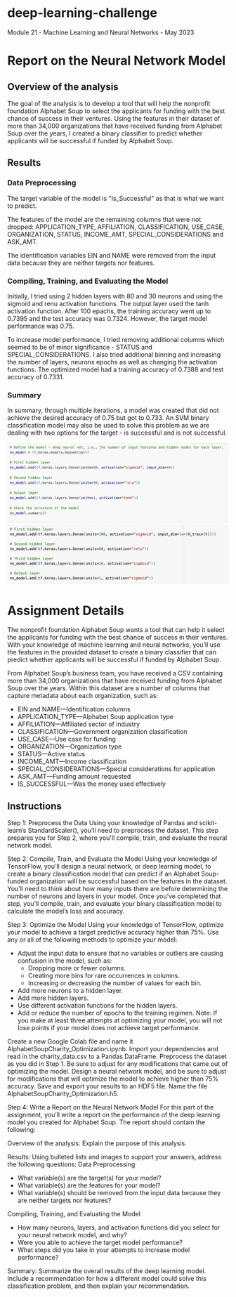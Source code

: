 # deep-learning-challenge
Module 21 - Machine Learning and Neural Networks - May 2023

# Report on the Neural Network Model

## Overview of the analysis
The goal of the analysis is to develop a tool that will help the nonprofit foundation Alphabet Soup to select the applicants for funding with the best chance of success in their ventures. Using the features in their dataset of more than 34,000 organizations that have received funding from Alphabet Soup over the years, I created a binary classifier to predict whether applicants will be successful if funded by Alphabet Soup.

## Results 

### Data Preprocessing

The target variable of the model is "Is_Successful" as that is what we want to predict.

The features of the model are the remaining columns that were not dropped: APPLICATION_TYPE,	AFFILIATION,	CLASSIFICATION,	USE_CASE, ORGANIZATION,	STATUS,	INCOME_AMT,	SPECIAL_CONSIDERATIONS and ASK_AMT.

The identification variables EIN and NAME were removed from the input data because they are neither targets nor features. 

### Compiling, Training, and Evaluating the Model

Initially, I tried using 2 hidden layers with 80 and 30 neurons and using the sigmoid and renu activation functions. The output layer used the tanh activation function. After 100 epachs, the training accuracy went up to 0.7395 and the test accuracy was 0.7324. However, the target model performance was 0.75.

To increase model performance, I tried removing additional columns which seemed to be of minor significance - STATUS and SPECIAL_CONSIDERATIONS. I also tried additional binning and increasing the number of layers, neurons epochs as well as changing the activation functions. The optimized model had a training accuracy of 0.7388 and test accuracy of 0.7331. 

### Summary
In summary, through multiple iterations, a model was created that did not achieve the desired accuracy of 0.75 but got to 0.733. An SVM binary classification model may also be used to solve this problem as we are dealing with two options for the target - is successful and is not successful.

![App](images/Screen%20Shot%202023-05-29%20at%207.36.32%20PM.png)
![App](images/Screen%20Shot%202023-05-29%20at%207.38.00%20PM.png)











# Assignment Details
The nonprofit foundation Alphabet Soup wants a tool that can help it select the applicants for funding with the best chance of success in their ventures. With your knowledge of machine learning and neural networks, you’ll use the features in the provided dataset to create a binary classifier that can predict whether applicants will be successful if funded by Alphabet Soup.

From Alphabet Soup’s business team, you have received a CSV containing more than 34,000 organizations that have received funding from Alphabet Soup over the years. Within this dataset are a number of columns that capture metadata about each organization, such as:
- EIN and NAME—Identification columns
- APPLICATION_TYPE—Alphabet Soup application type
- AFFILIATION—Affiliated sector of industry
- CLASSIFICATION—Government organization classification
- USE_CASE—Use case for funding
- ORGANIZATION—Organization type
- STATUS—Active status
- INCOME_AMT—Income classification
- SPECIAL_CONSIDERATIONS—Special considerations for application
- ASK_AMT—Funding amount requested
- IS_SUCCESSFUL—Was the money used effectively

## Instructions
Step 1: Preprocess the Data
Using your knowledge of Pandas and scikit-learn’s StandardScaler(), you’ll need to preprocess the dataset. This step prepares you for Step 2, where you'll compile, train, and evaluate the neural network model.

Step 2: Compile, Train, and Evaluate the Model
Using your knowledge of TensorFlow, you’ll design a neural network, or deep learning model, to create a binary classification model that can predict if an Alphabet Soup-funded organization will be successful based on the features in the dataset. You’ll need to think about how many inputs there are before determining the number of neurons and layers in your model. Once you’ve completed that step, you’ll compile, train, and evaluate your binary classification model to calculate the model’s loss and accuracy.

Step 3: Optimize the Model
Using your knowledge of TensorFlow, optimize your model to achieve a target predictive accuracy higher than 75%.
Use any or all of the following methods to optimize your model:
- Adjust the input data to ensure that no variables or outliers are causing confusion in the model, such as:
  - Dropping more or fewer columns.
  - Creating more bins for rare occurrences in columns.
  - Increasing or decreasing the number of values for each bin.
- Add more neurons to a hidden layer.
- Add more hidden layers.
- Use different activation functions for the hidden layers.
- Add or reduce the number of epochs to the training regimen.
Note: If you make at least three attempts at optimizing your model, you will not lose points if your model does not achieve target performance.

Create a new Google Colab file and name it AlphabetSoupCharity_Optimization.ipynb.
Import your dependencies and read in the charity_data.csv to a Pandas DataFrame.
Preprocess the dataset as you did in Step 1. Be sure to adjust for any modifications that came out of optimizing the model.
Design a neural network model, and be sure to adjust for modifications that will optimize the model to achieve higher than 75% accuracy.
Save and export your results to an HDF5 file. Name the file AlphabetSoupCharity_Optimization.h5.

Step 4: Write a Report on the Neural Network Model
For this part of the assignment, you’ll write a report on the performance of the deep learning model you created for Alphabet Soup.
The report should contain the following:

Overview of the analysis: Explain the purpose of this analysis.

Results: Using bulleted lists and images to support your answers, address the following questions:
  Data Preprocessing
  - What variable(s) are the target(s) for your model?
  - What variable(s) are the features for your model?
  - What variable(s) should be removed from the input data because they are neither targets nor features?

Compiling, Training, and Evaluating the Model
- How many neurons, layers, and activation functions did you select for your neural network model, and why?
- Were you able to achieve the target model performance?
- What steps did you take in your attempts to increase model performance?

Summary: Summarize the overall results of the deep learning model. Include a recommendation for how a different model could solve this classification problem, and then explain your recommendation.
